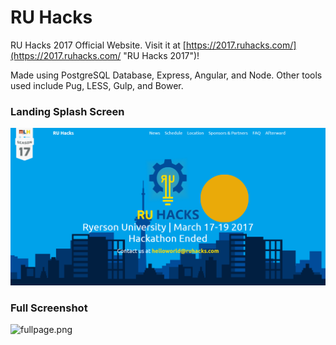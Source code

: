 # RU Hacks 

RU Hacks 2017 Official Website. Visit it at [https://2017.ruhacks.com/](https://2017.ruhacks.com/ "RU Hacks 2017")!

Made using PostgreSQL Database, Express, Angular, and Node. Other tools used include Pug, LESS, Gulp, and Bower.

### Landing Splash Screen
![ruhacks.png](./ruhacks.png)

### Full Screenshot
![fullpage.png](./fullpage.png)